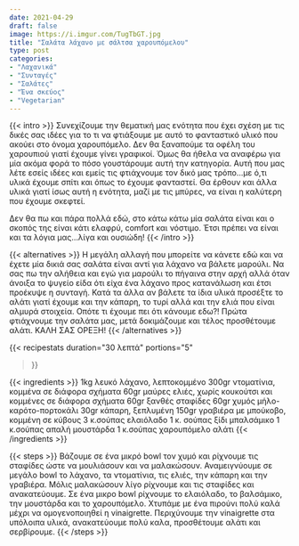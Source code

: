 ```yaml
---
date: 2021-04-29
draft: false
image: https://i.imgur.com/TugTbGT.jpg
title: "Σαλάτα λάχανο με σάλτσα χαρουπόμελου"
type: post
categories:
- "Λαχανικά"
- "Συνταγές"
- "Σαλάτες"
- "Ένα σκεύος"
- "Vegetarian"
---
```


{{< intro >}}
Συνεχίζουμε την θεματική μας ενότητα που έχει σχέση με τις δικές σας ιδέες για το τι να φτιάξουμε με αυτό το φανταστικό υλικό που ακούει στο όνομα χαρουπόμελο. Δεν θα ξαναπούμε τα οφέλη του χαρουπιού γιατί έχουμε γίνει γραφικοί. Όμως θα ήθελα να αναφέρω για μία ακόμα φορά το πόσο γουστάρουμε αυτή την κατηγορία. Αυτή που μας λέτε εσείς ιδέες και εμείς τις φτιάχνουμε τον δικό μας τρόπο...με ό,τι υλικά έχουμε σπίτι και όπως το έχουμε φανταστεί. Θα έρθουν και άλλα υλικά γιατί ίσως αυτή η ενότητα, μαζί με τις μπύρες, να είναι η καλύτερη που έχουμε σκεφτεί.

Δεν θα πω και πάρα πολλά εδώ, στο κάτω κάτω μία σαλάτα είναι και ο σκοπός της είναι κάτι ελαφρύ, comfort και νόστιμο. Έτσι πρέπει να είναι και τα λόγια μας...λίγα και ουσιώδη!
{{< /intro >}}

{{< alternatives >}} Η μεγάλη αλλαγή που μπορείτε να κάνετε εδώ και να έχετε μία δικιά σας σαλάτα είναι αντί για λάχανο να βάλετε μαρούλι. Να σας πω την αλήθεια και εγώ για μαρούλι το πήγαινα στην αρχή αλλά όταν άνοιξα το ψυγείο είδα ότι είχα ένα λάχανο προς κατανάλωση και έτσι προέκυψε η συνταγή. Κατά τα άλλα αν βάλετε τα ίδια υλικά προσέξτε το αλάτι γιατί έχουμε και την κάπαρη, το τυρί αλλά και την ελιά που είναι αλμυρά στοιχεία. Οπότε τι έχουμε πει ότι κάνουμε εδω?! Πρώτα φτιάχνουμε την σαλάτα μας, μετά δοκιμάζουμε και τέλος προσθέτουμε αλάτι. ΚΑΛΗ ΣΑΣ ΟΡΕΞΗ!
{{< /alternatives >}}

{{< recipestats 
    duration="30 λεπτά"
    portions="5"
>}}

{{< ingredients >}} 
1kg λευκό λάχανο, λεπτοκομμένο
300gr ντοματίνια, κομμένα σε διάφορα σχήματα
60gr μαύρες ελιές, χωρίς κουκούτσι και κομμένες σε διάφορα σχήματα
60gr ξανθές σταφίδες
60gr χυμός μήλο-καρότο-πορτοκάλι
30gr κάπαρη, ξεπλυμένη
150gr γραβιέρα με μπούκοβο, κομμένη σε κύβους
3 κ.σούπας ελαιόλαδο
1 κ. σούπας ξίδι μπαλσάμικο
1 κ.σούπας απαλή μουστάρδα
1 κ.σούπας χαρουπόμελο
αλάτι
{{< /ingredients >}}

{{< steps >}}
Βάζουμε σε ένα μικρό bowl τον χυμό και ρίχνουμε τις σταφίδες ώστε να μουλιάσουν και να μαλακώσουν.
Αναμειγνύουμε σε μεγάλο bowl το λάχανο, τα ντοματίνια, τις ελιές, την κάπαρη και την γραβιέρα. Μόλις μαλακώσουν λίγο ρίχνουμε και τις σταφίδες και ανακατεύουμε.
Σε ένα μικρο bowl ρίχνουμε το ελαιόλαδο, το βαλσάμικο, την μουστάρδα και το χαρουπόμελο. Χτυπάμε με ένα πιρούνι πολύ καλά μέχρι να ομογενοποιηθεί η vinaigrette.
Περιχύνουμε την vinaigrette στα υπόλοιπα υλικά, ανακατεύουμε πολύ καλα, προσθέτουμε αλάτι και σερβίρουμε.
{{< /steps >}}